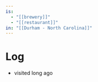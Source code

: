 ```yaml
---
is:
  - "[[brewery]]"
  - "[[restaurant]]"
in: "[[Durham - North Carolina]]"
---
```

# Log
- visited long ago
